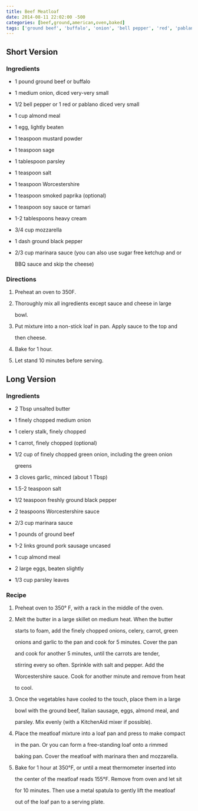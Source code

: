 ```yaml
---
title: Beef Meatloaf
date: 2014-08-11 22:02:00 -500
categories: [beef,ground,american,oven,baked]
tags: ['ground beef', 'buffalo', 'onion', 'bell pepper', 'red', 'pablano', 'almond meal', 'egg', 'mustard powder', 'sage', 'parsley', 'salt', 'Worcestershire', 'smoked paprika', 'soy sauce', 'tamari', 'heavy cream', 'mozzarella', 'ground black pepper', 'marinara sauce', 'sugar free ketchup', 'BBQ sauce', 'unsalted butter', 'celery', 'carrot', 'green onion', 'garlic', 'Italian sausage', 'parsley leaves', 'dice', 'mix', 'preheat', 'bake', 'melt']
---
```


## Short Version



### Ingredients



-   1 pound ground beef or buffalo

-   1 medium onion, diced very-very small

-   1/2 bell pepper or 1 red or pablano diced very small

-   1 cup almond meal

-   1 egg, lightly beaten

-   1 teaspoon mustard powder

-   1 teaspoon sage

-   1 tablespoon parsley

-   1 teaspoon salt

-   1 teaspoon Worcestershire

-   1 teaspoon smoked paprika (optional)

-   1 teaspoon soy sauce or tamari

-   1-2 tablespoons heavy cream

-   3/4 cup mozzarella

-   1 dash ground black pepper

-   2/3 cup marinara sauce (you can also use sugar free ketchup and or

    BBQ sauce and skip the cheese)



### Directions

1.  Preheat an oven to 350F.

2.  Thoroughly mix all ingredients except sauce and cheese in large

    bowl.

3.  Put mixture into a non-stick loaf in pan. Apply sauce to the top and

    then cheese.

4.  Bake for 1 hour.

5.  Let stand 10 minutes before serving.



## Long Version

### Ingredients



-   2 Tbsp unsalted butter

-   1 finely chopped medium onion

-   1 celery stalk, finely chopped

-   1 carrot, finely chopped (optional)

-   1/2 cup of finely chopped green onion, including the green onion

    greens

-   3 cloves garlic, minced (about 1 Tbsp)

-   1.5-2 teaspoon salt

-   1/2 teaspoon freshly ground black pepper

-   2 teaspoons Worcestershire sauce

-   2/3 cup marinara sauce

-   1 pounds of ground beef

-   1-2 links ground pork sausage uncased

-   1 cup almond meal

-   2 large eggs, beaten slightly

-   1/3 cup parsley leaves



### Recipe



1.  Preheat oven to 350° F, with a rack in the middle of the oven.

2.  Melt the butter in a large skillet on medium heat. When the butter

    starts to foam, add the finely chopped onions, celery, carrot, green

    onions and garlic to the pan and cook for 5 minutes. Cover the pan

    and cook for another 5 minutes, until the carrots are tender,

    stirring every so often. Sprinkle with salt and pepper. Add the

    Worcestershire sauce. Cook for another minute and remove from heat

    to cool.

3.  Once the vegetables have cooled to the touch, place them in a large

    bowl with the ground beef, Italian sausage, eggs, almond meal, and

    parsley. Mix evenly (with a KitchenAid mixer if possible).

4.  Place the meatloaf mixture into a loaf pan and press to make compact

    in the pan. Or you can form a free-standing loaf onto a rimmed

    baking pan. Cover the meatloaf with marinara then and mozzarella.

5.  Bake for 1 hour at 350°F, or until a meat thermometer inserted into

    the center of the meatloaf reads 155°F. Remove from oven and let sit

    for 10 minutes. Then use a metal spatula to gently lift the meatloaf

    out of the loaf pan to a serving plate.
